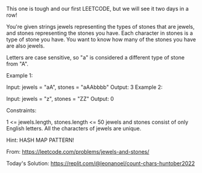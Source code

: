 
This one is tough and our first LEETCODE, but we will see it two days in a row!

You're given strings jewels representing the types of stones that are jewels, and stones representing the stones you have. Each character in stones is a type of stone you have. You want to know how many of the stones you have are also jewels.

Letters are case sensitive, so "a" is considered a different type of stone from "A".

Example 1:

Input: jewels = "aA", stones = "aAAbbbb"
Output: 3
Example 2:

Input: jewels = "z", stones = "ZZ"
Output: 0
 

Constraints:

1 <= jewels.length, stones.length <= 50
jewels and stones consist of only English letters.
All the characters of jewels are unique.


Hint:  HASH MAP PATTERN!

From: https://leetcode.com/problems/jewels-and-stones/

Today's Solution: 
https://replit.com/@leonanoel/count-chars-huntober2022